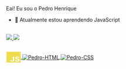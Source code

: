 Eai! Eu sou o Pedro Henrique

- 🌱 Atualmente estou aprendendo JavaScript

<div style="display: inline_block"><br>
    <a href="https://github.com/PedroAlvesDev" >
    <img height="180em" src="https://github-readme-stats.vercel.app/api?username=PedroAlvesDev&show_icons=true&theme=tokyonight&include_all_commits=true&count_private=true"/>
    <img height="180em" src="https://github-readme-stats.vercel.app/api/top-langs/?username=PedroAlvesDev&layout=compact&langs_count=16&theme=tokyonight"
</div>
    
##

<div>
    <img align="center" alt="Pedro-JS" height="30" width="40" src="https://raw.githubusercontent.com/devicons/devicon/master/icons/javascript/javascript-plain.svg">
    <img align="center" alt="Pedro-HTML" height="30" width="40" src="https://cdn.jsdelivr.net/gh/devicons/devicon@latest/icons/html5/html5-original.svg" />
    <img align="center" alt="Pedro-CSS" height="30" width="40" src="https://cdn.jsdelivr.net/gh/devicons/devicon@latest/icons/css3/css3-original.svg" />
</div>
